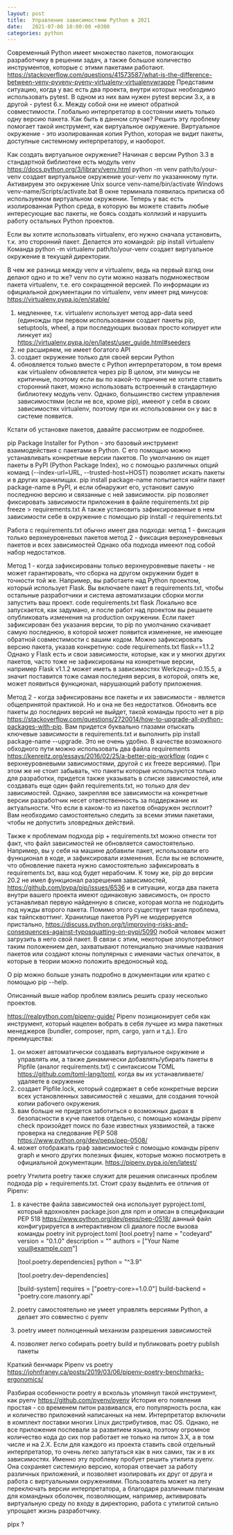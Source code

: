 ```yaml
---
layout: post
title:  Управление зависимостями Python в 2021
date:   2021-07-08 10:00:00 +0300
categories: python
---
```


Современный Python имеет множество пакетов, помогающих разработчику в решении задач, а также большое количество инструментов, которые с этими пакетами работают. https://stackoverflow.com/questions/41573587/what-is-the-difference-between-venv-pyvenv-pyenv-virtualenv-virtualenvwrappe
Представим ситуацию, когда у вас есть два проекта, внутри которых необходимо использовать pytest. В одном из них вам нужен pytest версии 3.x, а в другой - pytest 6.x. Между собой они не имеют обратной совместимости. Глобально интерпретатор в состоянии иметь только одну версию пакета. Как быть в данном случае? Решить эту проблему помогает такой инструмент, как виртуальное окружение. Виртуальное окружение - это изолированная копия Python, которая не видит пакеты, доступные системному интерпретатору, и наоборот.

Как создать виртуальное окружение? Начиная с версии Python 3.3 в стандартной библиотеке есть модуль venv https://docs.python.org/3/library/venv.html
python -m venv path/to/your-venv
создает виртуальное окружение your-venv по указаннному пути.
Активируем это окружение
Unix
source venv-name/bin/activate 
Windows
venv-name/Scripts/activate.bat
В окне терминала появилась приписка об используемом виртуальном окружении. Теперь у вас есть изолированная Python среда, в которую вы можете ставить любые интересующие вас пакеты, не боясь создать коллизий и нарушить работу остальных Python проектов.

Если вы хотите использовать virtualenv, его нужно сначала установить, т.к. это сторонний пакет. Делается это командой:
pip install virtualenv
Команда
python -m virtualenv path/to/your-venv
создает виртуальное окружение в текущей директории. 

В чем же разница между venv и virtualenv, ведь на первый взгяд они делают одно и то же? venv по сути можно назвать подмножеством пакета virtualenv, т.е. его сокращенной версией. По информации из официальной документации по virtualenv, venv имеет ряд минусов: https://virtualenv.pypa.io/en/stable/
1. медленнее, т.к. virtualenv использует метод app-data seed (единожды при первом использовании создает пакеты pip, setuptools, wheel, а при последующих вызовах просто копирует или линкует их) https://virtualenv.pypa.io/en/latest/user_guide.html#seeders
2. не расширяем, не имеет богатого API
3. создает окружение только для своей версии Python
4. обновляется только вместе с Python интерпретатором, в том время как virtualenv обновляется через pip
В целом, эти минусы не критичные, поэтому если вы по какой-то причине не хотите ставить сторонний пакет, можно использовать встроенный в стандартную библиотеку модуль venv. Однако, большинство систем управления зависимостями (если не все, кроме pip), имееют у себя в своих зависимостях virtualenv, поэтому при их использовании он у вас в системе появится.


Кстати об установке пакетов, давайте рассмотрим ее подробнее.

pip
Package Installer for Python - это базовый инструмент взаимодействия с пакетами в Python. С его помощью можно устанавливать конкретные версии пакетов. По умолчанию он ищет пакеты в PyPI (Python Package Index), но с помощью различных опций команд (--index-url=URL, --trusted-host=HOST) позволяет искать пакеты и в других хранилищах.
pip install package-name
попытается найти пакет package-name в PyPI, и если обнаружит его, установит самую последнюю версию и связанные с ней зависимости. 
pip позволяет фиксировать зависимости приложения в файле requirements.txt
pip freeze > requirements.txt
А также установить зафиксированные в нем зависимости себе в окружение с помощью
pip install -r requirements.txt

Работа с requirements.txt обычно имеет два подхода:
метод 1 - фиксация только верхнеуровневых пакетов
метод 2 - фиксация верхнеуровневых пакетов и всех зависимостей
Однако оба подхода имееют под собой набор недостатков. 

Метод 1 - когда зафиксированы только верхнеуровневые пакеты - не может гарантировать, что сборка на другом окружении будет в точности той же. Например, вы работаете над Python проектом, который использует Flask. Вы включаете пакет в requirements.txt, чтобы остальные разработчики и система автоматизации сборки могли запустить ваш проект. 
code requirements.txt
flask
Локально все запускается, как задумано, и после работ над проектом вы решаете опубликовать изменения на production окружении. Если пакет зафиксирован без указания версии, то pip по умолчанию скачивает самую последнюю, в которой может появится изменение, не имеющее обратной совместимости с вашим кодом. Можно зафиксировать версию пакета, указав конкретную:
code requirements.txt
flask==1.1.2
Однако у Flask есть и свои зависимости, которые, как и у многих других пакетов, часто тоже не зафиксированы на конкретные версии, например Flask v1.1.2 может иметь в зависимостях Werkzeug>=0.15.5, а значит поставится тоже самая последняя версия, в которой, опять же, может появиться функционал, нарушающий работу приложения. 

Метод 2 - когда зафиксированы все пакеты и их зависимости - является общепринятой практикой. Но и она не без недостатков. Обновить все пакеты до последних версий не выйдет, такой команды просто нет в pip https://stackoverflow.com/questions/2720014/how-to-upgrade-all-python-packages-with-pip. Вам придется буквально глазами отыскать ключевые зависимости в requirements.txt и выполнить pip install package-name --upgrade. Это не очень удобно. В качестве возможного обходного пути можно использовать два файла requirements https://kenreitz.org/essays/2016/02/25/a-better-pip-workflow (один с верхнеуровневыми зависимостями, другой с их freeze версиями). При этом же не стоит забывать, что пакеты которые используются только для разработки, придется также указывать в списке зависимостей, или создавать еще один файл requirements.txt, но только для dev зависимостей. 
Однако, закрепляя все зависимости на конкретные версии разработчик несет ответственность за поддержание их актуальности. Что если в каком-то из пакетов обнаружен эксплоит? Вам необходимо самостоятельно следить за всеми этими пакетами, чтобы не допустить зловредных действий. 

Также к проблемам подхода pip + requirements.txt можно отнести тот факт, что файл зависимостей не обновляется самостоятельно. Например, вы у себя на машине добавили пакет, использовали его функционал в коде, и зафиксировали изменения. Если вы не вспомните, что обновление пакета нужно самостоятельно зафиксировать в requirements.txt, ваш код будет нерабочим.
К тому же, pip до версии 20.2 не имел функционал разрешения зависимостей, https://github.com/pypa/pip/issues/6536 и в ситуации, когда два пакета внутри вашего проекта имеют одинаковую зависимость, он просто устанавливал первую найденную в списке, которая могла не подходить под нужды второго пакета.
Помимо этого существует такая проблема, как тайпсквоттинг. Хранилище пакетов PyPI не модерируется пристально, https://discuss.python.org/t/improving-risks-and-consequences-against-typosquatting-on-pypi/5090 любой человек может загрузить в него свой пакет. В связи с этим, некоторые злоупотребляют таким положением дел, захватывают потенциально значимые названия пакетов или создают клоны популярных с именами частых опечаток, в которые в теории можно положить вредоносный код.

О pip можно больше узнать подробно в документации или кратко с помощью pip --help.

Описанный выше набор проблем взялись решить сразу несколько проектов.

https://realpython.com/pipenv-guide/
Pipenv позиционирует себя как инструмент, который нацелен вобрать в себя лучшее из мира пакетных менеджеров (bundler, composer, npm, cargo, yarn и т.д.). Его преимущества:
1. он может автоматически создавать виртуальное окружение и управлять им, а также динамически добавлять/убирать пакеты в Pipfile (аналог requirements.txt) с синтаксисом TOML https://github.com/toml-lang/toml, когда вы их устанавливаете/удаляете в окружение
2. создает Pipfile.lock, который содержает в себе конкретные версии всех установленных зависимостей с хешами, для создания точной копии рабочего окружения. 
3. вам больше не придется заботиться о возможных дырах в безопасности в куче пакетов отдельно, с помощью команды pipenv check произойдет поиск по базе известных уязвимостей, а также проверка на следование PEP 508 https://www.python.org/dev/peps/pep-0508/
4. может отображать граф зависимостей с помощью команды pipenv graph
и много других полезных фишек, которые можно посмотреть в официальной документации. https://pipenv.pypa.io/en/latest/

poetry
Утилита poetry также служит для решения описанных проблем подхода pip + requirements.txt. Стоит сразу выделить ее отличия от Pipenv:
1. в качестве файла зависимостей она использует pyproject.toml, который вдохновлен package.json для npm и описан в спецификации PEP 518 https://www.python.org/dev/peps/pep-0518/
   данный файл конфигурируется в интерактивном cli диалоге после вызова команды poetry init
   pyproject.toml
    [tool.poetry]
    name = "codeyard"
    version = "0.1.0"
    description = ""
    authors = ["Your Name <you@example.com>"]

    [tool.poetry.dependencies]
    python = "^3.9"

    [tool.poetry.dev-dependencies]

    [build-system]
    requires = ["poetry-core>=1.0.0"]
    build-backend = "poetry.core.masonry.api"
2. poetry самостоятельно не умеет управлять версиями Python, а делает это совместно с pyenv
3. poetry имеет полноценный механизм разрешения зависимостей
4. позволяет легко собирать poetry build и публиковать poetry publish пакеты

Краткий бенчмарк Pipenv vs poetry https://johnfraney.ca/posts/2019/03/06/pipenv-poetry-benchmarks-ergonomics/

Разбирая особенности poetry я вскользь упомянул такой инструмент, как pyenv https://github.com/pyenv/pyenv История его появления простая - со временем питон развивался, его популярность росла, как и количество приложений написанных на нем. Интерпретатор включили в комплект поставки многих Linux дистрибутивов, mac OS. Однако, не все приложения поспевали за развитием языка, поэтому огромное количество кода до сих пор работает не только на питон 3.X, а в том числе и на 2.X. Если для каждого из проекта ставить свой отдельный интерпретатор, то очень легко запутаться как в них самих, так и в их зависимостях. Именно эту проблему пробует решить утилита pyenv. Она сохраняет системную версию, которая отвечает за работу различных приложений, и позволяет изолировать их друг от друга и работа с виртуальными окружениями. Пользователь может на лету переключать версии интерпретатора, а благодаря различным плагинам для командных оболочек, позволяющим, например, активировать виртуальную среду по входу в директорию, работа с утилитой сильно упрощает жизнь разработчику.

pipx ?